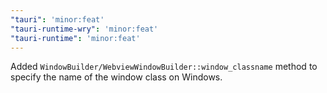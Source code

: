 ```yaml
---
"tauri": 'minor:feat'
"tauri-runtime-wry": 'minor:feat'
"tauri-runtime": 'minor:feat'
---
```


Added `WindowBuilder/WebviewWindowBuilder::window_classname` method to specify the name of the window class on Windows.
